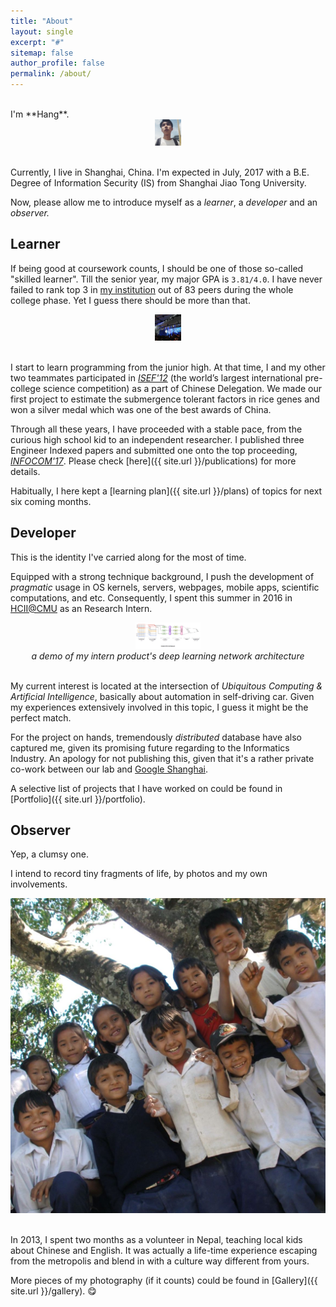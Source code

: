 ```yaml
---
title: "About"
layout: single
excerpt: "#"
sitemap: false
author_profile: false
permalink: /about/
---
```


<br>
I'm **Hang**.

<center><img src="../images/aboutme.jpg" height="42"></center><br>

Currently, I live in Shanghai, China. I'm expected in July, 2017 with a B.E. Degree of Information Security (IS) from Shanghai Jiao Tong University.

Now, please allow me to introduce myself as a *learner*, a *developer* and an *observer.*

## Learner
If being good at coursework counts, I should be one of those so-called "skilled learner". Till the senior year, my major GPA is `3.81/4.0`. I have never failed to rank top 3 in [my institution](http://infosec.sjtu.edu.cn/English.asp) out of 83 peers during the whole college phase. Yet I guess there should be more than that.

<center><img src="../images/isef.jpg" height="42"></center><br>

I start to learn programming from the junior high. At that time, I and my other two teammates participated in [*ISEF'12*](https://student.societyforscience.org/intel-isef) (the world’s largest international pre-college science competition) as a part of Chinese Delegation. We made our first project to estimate the submergence tolerant factors in rice genes and won a silver medal which was one of the best awards of China.

Through all these years, I have proceeded with a stable pace, from the curious high school kid to an independent researcher. I published three Engineer Indexed papers and submitted one onto the top proceeding, [*INFOCOM'17*](http://infocom2017.ieee-infocom.org/). Please check [here]({{ site.url }}/publications) for more details.

Habitually, I here kept a [learning plan]({{ site.url }}/plans) of topics for next six coming months.

## Developer
This is the identity I've carried along for the most of time.

Equipped with a strong technique background, I push the development of *pragmatic* usage in OS kernels, servers, webpages, mobile apps, scientific computations, and etc. Consequently, I spent this summer in 2016 in [HCII@CMU](https://www.hcii.cmu.edu/) as an Research Intern.

<center><img src="../images/ubicomp.jpg" height="42"></center>
<center><em>a demo of my intern product's deep learning network architecture</em></center><br>

My current interest is located at the intersection of *Ubiquitous Computing & Artificial Intelligence*, basically about automation in self-driving car. Given my experiences extensively involved in this topic, I guess it might be the perfect match.

For the project on hands, tremendously *distributed* database have also captured me, given its promising future regarding to the Informatics Industry. An apology for not publishing this, given that it's a rather private co-work between our lab and [Google Shanghai](https://www.google.com/intl/sr/about/careers/locations/shanghai/).

A selective list of projects that I have worked on could be found in [Portfolio]({{ site.url }}/portfolio).

## Observer
Yep, a clumsy one.

I intend to record tiny fragments of life, by photos and my own involvements.

<center><img src="../images/nepalkids.jpg" width="520"></center><br>

In 2013, I spent two months as a volunteer in Nepal, teaching local kids about Chinese and English. It was actually a life-time experience escaping from the metropolis and blend in with a culture way different from yours.

More pieces of my photography (if it counts) could be found in [Gallery]({{ site.url }}/gallery). :yum:
